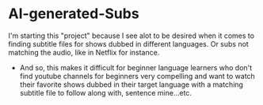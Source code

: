 # AI-generated-Subs
I'm starting this "project" because I see alot to be desired when it comes to finding subtitle files for shows dubbed in different languages. Or subs not matching the audio, like in Netflix for instance.
* And so, this makes it difficult for beginner language learners who don't find youtube channels for beginners very compelling and want to watch their favorite shows dubbed in their target language with a matching subtitle file to follow along with, sentence mine...etc.

